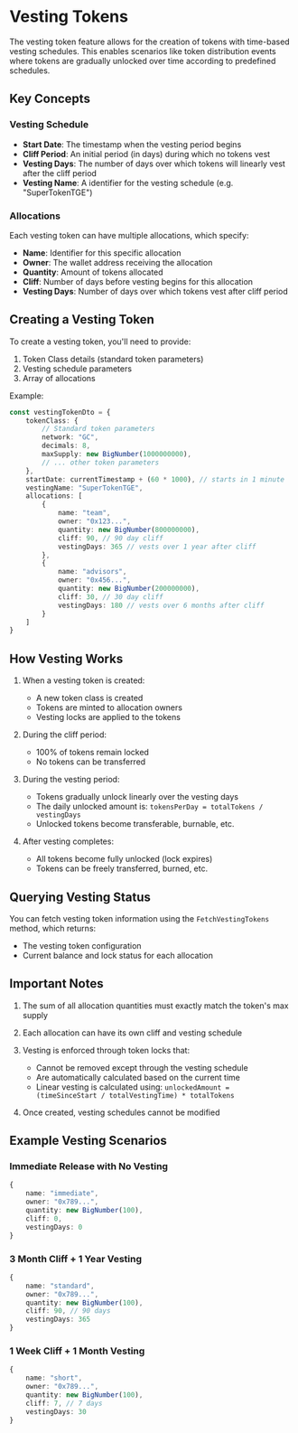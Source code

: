 # Vesting Tokens

The vesting token feature allows for the creation of tokens with time-based vesting schedules. This enables scenarios like token distribution events where tokens are gradually unlocked over time according to predefined schedules.

## Key Concepts

### Vesting Schedule
- **Start Date**: The timestamp when the vesting period begins
- **Cliff Period**: An initial period (in days) during which no tokens vest
- **Vesting Days**: The number of days over which tokens will linearly vest after the cliff period
- **Vesting Name**: A identifier for the vesting schedule (e.g. "SuperTokenTGE")

### Allocations
Each vesting token can have multiple allocations, which specify:
- **Name**: Identifier for this specific allocation
- **Owner**: The wallet address receiving the allocation
- **Quantity**: Amount of tokens allocated
- **Cliff**: Number of days before vesting begins for this allocation
- **Vesting Days**: Number of days over which tokens vest after cliff period

## Creating a Vesting Token

To create a vesting token, you'll need to provide:

1. Token Class details (standard token parameters)
2. Vesting schedule parameters
3. Array of allocations

Example:

``` typescript
const vestingTokenDto = {
    tokenClass: {
        // Standard token parameters
        network: "GC",
        decimals: 8,
        maxSupply: new BigNumber(1000000000),
        // ... other token parameters
    },
    startDate: currentTimestamp + (60 * 1000), // starts in 1 minute
    vestingName: "SuperTokenTGE",
    allocations: [
        {
            name: "team",
            owner: "0x123...",
            quantity: new BigNumber(800000000),
            cliff: 90, // 90 day cliff
            vestingDays: 365 // vests over 1 year after cliff
        },
        {
            name: "advisors",
            owner: "0x456...",
            quantity: new BigNumber(200000000),
            cliff: 30, // 30 day cliff
            vestingDays: 180 // vests over 6 months after cliff
        }
    ]
}
```

## How Vesting Works

1. When a vesting token is created:
   - A new token class is created
   - Tokens are minted to allocation owners
   - Vesting locks are applied to the tokens

2. During the cliff period:
   - 100% of tokens remain locked
   - No tokens can be transferred

3. During the vesting period:
   - Tokens gradually unlock linearly over the vesting days
   - The daily unlocked amount is: `tokensPerDay = totalTokens / vestingDays`
   - Unlocked tokens become transferable, burnable, etc.

4. After vesting completes:
   - All tokens become fully unlocked (lock expires)
   - Tokens can be freely transferred, burned, etc.

## Querying Vesting Status

You can fetch vesting token information using the `FetchVestingTokens` method, which returns:
- The vesting token configuration
- Current balance and lock status for each allocation

## Important Notes

1. The sum of all allocation quantities must exactly match the token's max supply

2. Each allocation can have its own cliff and vesting schedule

3. Vesting is enforced through token locks that:
   - Cannot be removed except through the vesting schedule
   - Are automatically calculated based on the current time
   - Linear vesting is calculated using: `unlockedAmount = (timeSinceStart / totalVestingTime) * totalTokens`

4. Once created, vesting schedules cannot be modified

## Example Vesting Scenarios

### Immediate Release with No Vesting

``` typescript
{
    name: "immediate",
    owner: "0x789...",
    quantity: new BigNumber(100),
    cliff: 0,
    vestingDays: 0
}
```

### 3 Month Cliff + 1 Year Vesting

``` typescript
{
    name: "standard",
    owner: "0x789...",
    quantity: new BigNumber(100),
    cliff: 90, // 90 days
    vestingDays: 365
}
```
### 1 Week Cliff + 1 Month Vesting

``` typescript
{
    name: "short",
    owner: "0x789...",
    quantity: new BigNumber(100),
    cliff: 7, // 7 days
    vestingDays: 30
}
```
